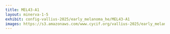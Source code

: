 ```yaml
---
title: MEL43-A1
layout: minerva-1-5
exhibit: config-vallius-2025/early_melanoma_he/MEL43-A1
images: https://s3.amazonaws.com/www.cycif.org/vallius-2025/early_melanoma_he/MEL43-A1
---
```

